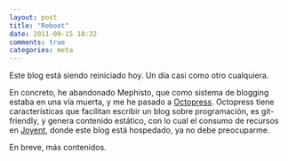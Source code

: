 ```yaml
---
layout: post
title: "Reboot"
date: 2011-09-15 10:32
comments: true
categories: meta
---
```


Este blog está siendo reiniciado hoy. Un día casi como otro cualquiera.

En concreto, he abandonado Mephisto, que como sistema de blogging estaba en una vía muerta, y me he pasado a [Octopress](http://octopress.org). Octopress tiene características que facilitan escribir un blog sobre programación, es git-friendly, y genera contenido estático, con lo cual el consumo de recursos en [Joyent](http://joyent.com), donde este blog está hospedado, ya no debe preocuparme.

En breve, más contenidos.
